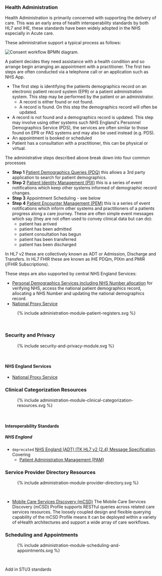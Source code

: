 


### Health Administration

Health Administration is primarily concerned with supporting the delivery of care. This was an early area of health interoperability standards by both HL7 and IHE, these standards have been widely adopted in the NHS especially in Acute care.

These administrative support a typical process as follows:

<img style="max-width: 100%" alt="Consent workflow BPMN diagram." src="health-admin-overview.png"/>
<br clear="all"/>

A patient decides they need assistance with a health condition and so arrange begin arranging an appointment with a practitioner. The first two steps are often conducted via a telephone call or an application such as NHS App.

- The first step is identifying the patients demographics record on an electronic patient record system (EPR) or a patient administration system. This step may be performed by the patient or an administrator.
  - A record is either found or not found.
  - A record is found. On this step the demographics record will often be updated.
- A record is not found and a demographics record is updated. This step may involve using other systems such NHS England's Personnel Demographics Service (PDS), the services are often similar to those found on EPR or PAS systems and may also be used instead (e.g. PDS).
- An appointment is booked or scheduled
- Patient has a consultation with a practitioner, this can be physical or virtual.

The administrative steps described above break down into four common processes

- **Step 1** [Patient Demographics Queries (PDQ)](patient-demographics-query.html) this allows a 3rd party application to search for patient demographics.
- **Step 2** [Patient Identity Management (PIX)](patient-identity-management.html) this is a series of event notifications which keep other systems informed of demographic record changes.
- **Step 3** Appointment Scheduling - see below
- **Step 4** [Patient Encounter Management (PEM)](patient-encounter-management.html) this is a series of event notifications which inform other systems and practitioners of a patients progress along a care journey. These are often simple event messages which say (they are not often used to convey clinical data but can do):
  - patient has arrived
  - patient has been admitted
  - patient consultation has begun
  - patient has been transferred
  - patient has been discharged

In HL7 v2 these are collectively known as ADT or Admission, Discharge and Transfers. In HL7 FHIR these are known as IHE PDQm, PIXm and PMIR (/FHIR Subscriptions). 

These steps are also supported by central NHS England Services:

- [Personal Demographics Services including NHS Number allocation](personal-demographics-service.html) for verifying NHS, access the national patient demographics record, allocating a NHS Number and updating the national demographics record.
- [National Proxy Service](national-proxy-service.html)

<figure>{% include administration-module-patient-registers.svg %}</figure>
<br clear="all"/>


### Security and Privacy

<figure>{% include security-and-privacy-module.svg %}</figure>
<br clear="all"/>

#### NHS England Services

- [National Proxy Service](national-proxy-service.html)

### Clinical Categorization Resources

<figure>{% include administration-module-clinical-categorization-resources.svg %}</figure>
<br clear="all"/>

#### Interoperability Standards

##### NHS England

- `deprecated` <a href="HSCIC ITK HL7 V2 Message Specifications.pdf" target="_blank">NHS England (ADT) ITK HL7 v2 (2.4) Message Specification</a>. Covering
  - [Patient Administration Management (PAM)](https://profiles.ihe.net/ITI/TF/Volume1/ch-14.html#14.2.1) 


### Service Provider Directory Resources

<figure>{% include administration-module-provider-directory.svg %}</figure>
<br clear="all"/>

- [Mobile Care Services Discovery (mCSD)](https://profiles.ihe.net/ITI/mCSD/index.html) The Mobile Care Services Discovery (mCSD) Profile supports RESTful queries across related care services resources. The loosely coupled design and flexible querying capability of the mCSD Profile means it can be deployed within a variety of eHealth architectures and support a wide array of care workflows.

### Scheduling and Appointments

<figure>{% include administration-module-scheduling-and-appointments.svg %}</figure>
<br clear="all"/>

Add in STU3 standards



